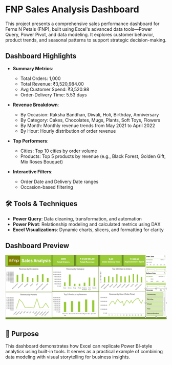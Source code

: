 # FNP Sales Analysis Dashboard

This project presents a comprehensive sales performance dashboard for Ferns N Petals (FNP), built using Excel's advanced data tools—Power Query, Power Pivot, and data modeling. It explores customer behavior, product trends, and seasonal patterns to support strategic decision-making.

## Dashboard Highlights

- **Summary Metrics**:
  - Total Orders: 1,000
  - Total Revenue: ₹3,520,984.00
  - Avg Customer Spend: ₹3,520.98
  - Order-Delivery Time: 5.53 days

- **Revenue Breakdown**:
  - By Occasion: Raksha Bandhan, Diwali, Holi, Birthday, Anniversary
  - By Category: Cakes, Chocolates, Mugs, Plants, Soft Toys, Flowers
  - By Month: Monthly revenue trends from May 2021 to April 2022
  - By Hour: Hourly distribution of order revenue

- **Top Performers**:
  - Cities: Top 10 cities by order volume
  - Products: Top 5 products by revenue (e.g., Black Forest, Golden Gift, Mix Roses Bouquet)

- **Interactive Filters**:
  - Order Date and Delivery Date ranges
  - Occasion-based filtering

## 🛠 Tools & Techniques

- **Power Query**: Data cleaning, transformation, and automation
- **Power Pivot**: Relationship modeling and calculated metrics using DAX
- **Excel Visualizations**: Dynamic charts, slicers, and formatting for clarity

## Dashboard Preview

![FNP Sales Analysis Dashboard](big-dashboard.png)

## 🚀 Purpose

This dashboard demonstrates how Excel can replicate Power BI-style analytics using built-in tools. It serves as a practical example of combining data modeling with visual storytelling for business insights.

